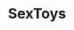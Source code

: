 ---
title: SexToys
crosslinks:
- petplay
- fleshlight
- BadDragon
- ProstatePlay
- BDSMcommunity
- sex
- SexToysCollection
- estim
- cockrings
- askscience
- IAmA
- tifu
- malesextoys
- ToyControl
- ToyStore
- ftm
- sexover30
- TechnologyProTips
- futuresex
- castiron
---